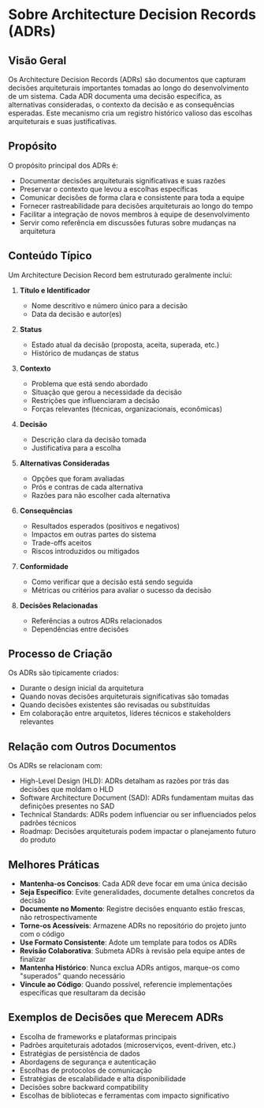 # Sobre Architecture Decision Records (ADRs)

## Visão Geral

Os Architecture Decision Records (ADRs) são documentos que capturam decisões arquiteturais importantes tomadas ao longo do desenvolvimento de um sistema. Cada ADR documenta uma decisão específica, as alternativas consideradas, o contexto da decisão e as consequências esperadas. Este mecanismo cria um registro histórico valioso das escolhas arquiteturais e suas justificativas.

## Propósito

O propósito principal dos ADRs é:

- Documentar decisões arquiteturais significativas e suas razões
- Preservar o contexto que levou a escolhas específicas
- Comunicar decisões de forma clara e consistente para toda a equipe
- Fornecer rastreabilidade para decisões arquiteturais ao longo do tempo
- Facilitar a integração de novos membros à equipe de desenvolvimento
- Servir como referência em discussões futuras sobre mudanças na arquitetura

## Conteúdo Típico

Um Architecture Decision Record bem estruturado geralmente inclui:

1. **Título e Identificador**

   - Nome descritivo e número único para a decisão
   - Data da decisão e autor(es)

2. **Status**

   - Estado atual da decisão (proposta, aceita, superada, etc.)
   - Histórico de mudanças de status

3. **Contexto**

   - Problema que está sendo abordado
   - Situação que gerou a necessidade da decisão
   - Restrições que influenciaram a decisão
   - Forças relevantes (técnicas, organizacionais, econômicas)

4. **Decisão**

   - Descrição clara da decisão tomada
   - Justificativa para a escolha

5. **Alternativas Consideradas**

   - Opções que foram avaliadas
   - Prós e contras de cada alternativa
   - Razões para não escolher cada alternativa

6. **Consequências**

   - Resultados esperados (positivos e negativos)
   - Impactos em outras partes do sistema
   - Trade-offs aceitos
   - Riscos introduzidos ou mitigados

7. **Conformidade**

   - Como verificar que a decisão está sendo seguida
   - Métricas ou critérios para avaliar o sucesso da decisão

8. **Decisões Relacionadas**
   - Referências a outros ADRs relacionados
   - Dependências entre decisões

## Processo de Criação

Os ADRs são tipicamente criados:

- Durante o design inicial da arquitetura
- Quando novas decisões arquiteturais significativas são tomadas
- Quando decisões existentes são revisadas ou substituídas
- Em colaboração entre arquitetos, líderes técnicos e stakeholders relevantes

## Relação com Outros Documentos

Os ADRs se relacionam com:

- High-Level Design (HLD): ADRs detalham as razões por trás das decisões que moldam o HLD
- Software Architecture Document (SAD): ADRs fundamentam muitas das definições presentes no SAD
- Technical Standards: ADRs podem influenciar ou ser influenciados pelos padrões técnicos
- Roadmap: Decisões arquiteturais podem impactar o planejamento futuro do produto

## Melhores Práticas

- **Mantenha-os Concisos**: Cada ADR deve focar em uma única decisão
- **Seja Específico**: Evite generalidades, documente detalhes concretos da decisão
- **Documente no Momento**: Registre decisões enquanto estão frescas, não retrospectivamente
- **Torne-os Acessíveis**: Armazene ADRs no repositório do projeto junto com o código
- **Use Formato Consistente**: Adote um template para todos os ADRs
- **Revisão Colaborativa**: Submeta ADRs à revisão pela equipe antes de finalizar
- **Mantenha Histórico**: Nunca exclua ADRs antigos, marque-os como "superados" quando necessário
- **Vincule ao Código**: Quando possível, referencie implementações específicas que resultaram da decisão

## Exemplos de Decisões que Merecem ADRs

- Escolha de frameworks e plataformas principais
- Padrões arquiteturais adotados (microserviços, event-driven, etc.)
- Estratégias de persistência de dados
- Abordagens de segurança e autenticação
- Escolhas de protocolos de comunicação
- Estratégias de escalabilidade e alta disponibilidade
- Decisões sobre backward compatibility
- Escolhas de bibliotecas e ferramentas com impacto significativo
